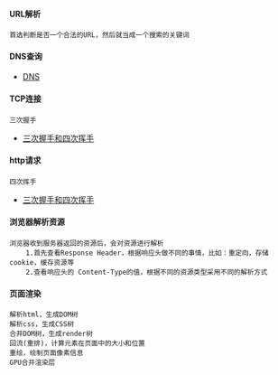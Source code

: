#### URL解析
    首选判断是否一个合法的URL，然后就当成一个搜索的关键词

#### DNS查询
- [DNS](./DNS.md)

#### TCP连接
    三次握手
- [三次握手和四次挥手](./三次握手和四次挥手.md)

#### http请求
    四次挥手
- [三次握手和四次挥手](./三次握手和四次挥手.md)

#### 浏览器解析资源
    浏览器收到服务器返回的资源后，会对资源进行解析
        1.首先查看Response Header，根据响应头做不同的事情，比如：重定向，存储cookie，缓存资源等
        2.查看响应头的 Content-Type的值，根据不同的资源类型采用不同的解析方式

#### 页面渲染
    解析html，生成DOM树
    解析css，生成CSS树
    合并DOM树，生成render树
    回流(重排)，计算元素在页面中的大小和位置
    重绘，绘制页面像素信息
    GPU合并渲染层
